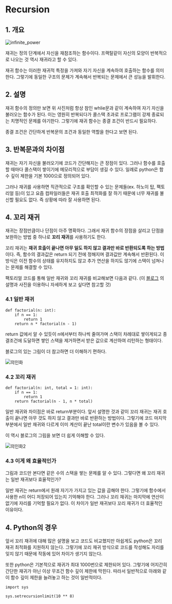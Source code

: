 # Recursion

## 1. 개요

![infinite_power](https://w.namu.la/s/f5ca28ad51d0b30db063a0d5a5b65f76df3b68c55850e23c128fd6fc93634283ba252a079dcf9885f551a7b993f08acfd8e13bfa10092667820f1f94988c6b92c0306b1e68d05600733fb7c2e36b4275b66967a88f20dc8eac513c6aad4745f8cb3d1e65b5418d89f4cf5a9f85e12b7a)

재귀는 정의 단계에서 자신을 재참조하는 함수이다. 프랙탈같이 자신의 모양이 반복적으로 나오는 것 역시 재귀라고 할 수 있다.
  
재귀 함수는 이러한 재귀적 특정을 가져와 자기 자신을 계속하여 호출하는 함수를 의미한다.
그렇기에 동일한 구조의 문제가 계속해서 반복되는 문제에서 큰 성능을 발휘한다.

## 2. 설명

재귀 함수의 정의만 보면 위 사진처럼 항상 참인 whlie문과 같이 계속하여 자기 자신을 불러오는 함수가 된다. 
이는 영원히 반복되다가 콜스택 초과로 프로그램이 강제 종료되는 치명적인 문제를 야기한다. 
그렇기에 재귀 함수는 종결 조건이 반드시 필요하다.  

종결 조건은 간단하게 반복문의 조건과 동일한 역할을 한다고 보면 된다. 


## 3. 반복문과의 차이점

재귀는 자기 자신을 불러오기에 코드가 간단해지는 큰 장점이 있다. 
그러나 함수를 호출할 때마다 콜스택이 쌓이기에 메모리적으로 부담이 생길 수 있다. 
일례로 python은 함수 깊이 제한을 기본 1000으로 정의되어 있다.

그러나 재귀를 사용하면 직관적으로 구조를 확인할 수 있는 문제들(ex. 하노이 탑, 팩토리얼 등)이 있고 요즘 컴파일러들은 재귀 호출 최적화를 잘 하기 때문에 너무 재귀를 불신할 필요도 없다.
즉 상황에 따라 잘 사용하면 된다.  

## 4. 꼬리 재귀

재귀는 장점만큼이나 단점이 아주 명확하다. 그래서 재귀 함수의 장점을 살리고 단점을 보완하는 방법 중 하나로 **꼬리 재귀**를 사용하기도 한다.
  
꼬리 재귀는 **재귀 호출이 끝나면 아무 일도 하지 않고 결과만 바로 반환되도록 하는 방법**이다. 
즉, 함수의 결과값은 return 되기 전에 정해지며 결과값만 계속해서 반환된다. 
이 방식은 이전 함수의 상태를 유지하지도 않고 추가 연산을 하지도 않기에 스택이 넘쳐나는 문제를 해결할 수 있다. 

팩토리얼 코드를 통해 일반 재귀와 꼬리 재귀를 비교해보면 다음과 같다.
(이 [블로그](https://joooing.tistory.com/entry/%EC%9E%AC%EA%B7%80-%E2%86%92-%EA%BC%AC%EB%A6%AC-%EC%9E%AC%EA%B7%80-Tail-Recursion) 의 설명과 사진을 이용하니 자세하게 보고 싶다면 참고할 것)

### 4.1 일반 재귀
```
def factorial(n: int):
    if n == 1:
        return 1
    return n * factorial(n - 1)
```
return 값에서 알 수 있듯이 n에서부터 하나씩 줄여가며 스택이 차례대로 쌓이게되고 종결조건에 도달하면 쌓인 스택을 제거하면서 받은 값으로 계산하여 리턴하는 형태이다. 

블로그의 있는 그림이 더 참고하면 더 이해하기 편하다. 

![의인화](https://img1.daumcdn.net/thumb/R1280x0/?scode=mtistory2&fname=https%3A%2F%2Fblog.kakaocdn.net%2Fdn%2FISHzh%2FbtqSTItCl1V%2FntnZlqRZbex9roPON36bQk%2Fimg.png)

### 4.2 꼬리 재귀
```
def factorial(n: int, total = 1: int):
    if n == 1:
        return 1
    return factorial(n - 1, n * total)
```
일반 재귀와 차이점은 바로 return부분이다. 앞서 설명한 것과 같이 꼬리 재귀는 재귀 호출이 끝나면 아무 것도 하지 않고 결과만 바로 반환하는 방법이다. 
그렇기에 코드 마지막 부분에서 일반 재귀와 다르게 이미 계산이 끝난 total이란 변수가 있음을 볼 수 있다.
  
이 역시 블로그의 그림을 보면 더 쉽게 이해할 수 있다. 

![의인화2](https://img1.daumcdn.net/thumb/R1280x0/?scode=mtistory2&fname=https%3A%2F%2Fblog.kakaocdn.net%2Fdn%2F5lSPw%2FbtqSTJzm2ML%2FLGY8UmInnpSTEIygXXOKpk%2Fimg.png)

### 4.3 이게 왜 효율적인가

그림과 코드만 본다면 같은 수의 스택을 쌓는 문제를 알 수 있다. 그렇다면 왜 꼬리 재귀는 일반 재귀보다 효율적인가?  
  
일반 재귀는 return에서 원래 자기가 가지고 있는 값을 곱해야 한다. 
그렇기에 함수에서 사용한 n이 어디 저장되어 있는지 기억해야 한다. 그러나 꼬리 재귀는 마지막에 연산이 없기에 자리를 기억할 필요가 없다. 
이 차이가 일반 재귀보다 꼬리 재귀가 더 효율적인 이유이다. 

## 4. Python의 경우

앞서 꼬리 재귀에 대해 많은 설명을 보고 코드도 비교했지만 아쉽게도 python은 꼬리 재귀 최적화를 지원하지 않는다.
그렇기에 꼬리 재귀 방식으로 코드를 작성해도 자리를 잊지 않기 때문에 작동에 있어 차이가 생기지 않는다.  
  
또한 python은 기본적으로 재귀가 최대 1000번으로 제한되어 있다.
그렇기에 어지간히 간단한 재귀가 아닌 이상 무조건 함수 깊이 제한에 막힌다. 
따라서 일반적으로 아래와 같이 함수 깊이 제한을 늘려놓고 하는 것이 일반적이다. 

```
import sys

sys.setrecursionlimit(10 ** 8)
```